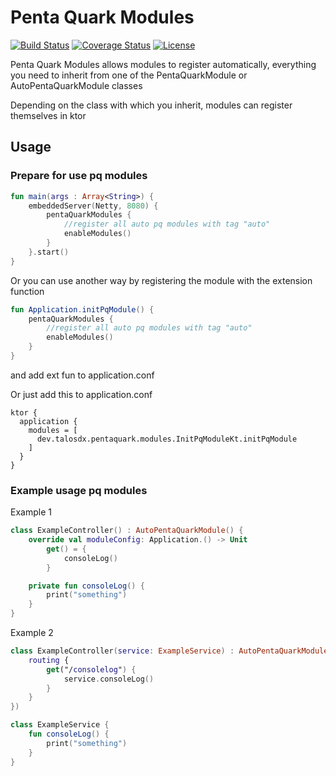 # Penta Quark Modules
[![Build Status](https://travis-ci.org/TalosDx/pentaquark-modules.svg?branch=master)](https://travis-ci.org/TalosDx/pentaquark-modules) 
[![Coverage Status](https://coveralls.io/repos/github/TalosDx/pentaquark-modules/badge.svg?branch=master)](https://coveralls.io/github/TalosDx/pentaquark-modules?branch=master)
[![License](http://img.shields.io/:license-apache-brightgreen.svg)](http://www.apache.org/licenses/LICENSE-2.0.html)

Penta Quark Modules allows modules to register automatically, everything you need to inherit from one of the PentaQuarkModule or AutoPentaQuarkModule classes

Depending on the class with which you inherit, modules can register themselves in ktor

## Usage
### Prepare for use pq modules
```kotlin
fun main(args : Array<String>) {
    embeddedServer(Netty, 8080) {
        pentaQuarkModules { 
            //register all auto pq modules with tag "auto" 
            enableModules()
        }
    }.start()
}
```
Or you can use another way by registering the module with the extension function
```kotlin
fun Application.initPqModule() {
    pentaQuarkModules {
        //register all auto pq modules with tag "auto" 
        enableModules()
    }
}
```
and add ext fun to application.conf

Or just add this to application.conf
```hocon
ktor {
  application {
    modules = [
      dev.talosdx.pentaquark.modules.InitPqModuleKt.initPqModule
    ]
  }
}
```

### Example usage pq modules
Example 1
```kotlin
class ExampleController() : AutoPentaQuarkModule() {
    override val moduleConfig: Application.() -> Unit
        get() = {
            consoleLog()
        }

    private fun consoleLog() {
        print("something")
    }
}
```

Example 2
```kotlin
class ExampleController(service: ExampleService) : AutoPentaQuarkModule({
    routing {
        get("/consolelog") {
            service.consoleLog()
        }
    }
})

class ExampleService {
    fun consoleLog() {
        print("something")
    }
}
``` 
